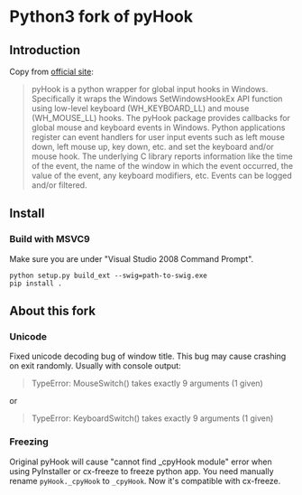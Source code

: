 # Python3 fork of pyHook

## Introduction

Copy from [official site](http://sourceforge.net/apps/mediawiki/pyhook/index.php?title=Main_Page):

> pyHook is a python wrapper for global input hooks in Windows. Specifically it wraps the Windows SetWindowsHookEx API function using low-level keyboard (WH_KEYBOARD_LL) and mouse (WH_MOUSE_LL) hooks.
> The pyHook package provides callbacks for global mouse and keyboard events in Windows. Python applications register can event handlers for user input events such as left mouse down, left mouse up, key down, etc. and set the keyboard and/or mouse hook. The underlying C library reports information like the time of the event, the name of the window in which the event occurred, the value of the event, any keyboard modifiers, etc. Events can be logged and/or filtered.

## Install

### Build with MSVC9

Make sure you are under "Visual Studio 2008 Command Prompt".

```
python setup.py build_ext --swig=path-to-swig.exe
pip install .
```

## About this fork

### Unicode

Fixed unicode decoding bug of window title. This bug may cause crashing on exit randomly. Usually with console output:

> TypeError: MouseSwitch() takes exactly 9 arguments (1 given)

or

> TypeError: KeyboardSwitch() takes exactly 9 arguments (1 given)

### Freezing

Original pyHook will cause "cannot find \_cpyHook module" error when using PyInstaller or cx-freeze to freeze python app. You need manually rename `pyHook._cpyHook` to `_cpyHook`. Now it's compatible with cx-freeze.
